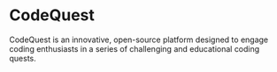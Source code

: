 # CodeQuest
CodeQuest is an innovative, open-source platform designed to engage coding enthusiasts in a series of challenging and educational coding quests.
